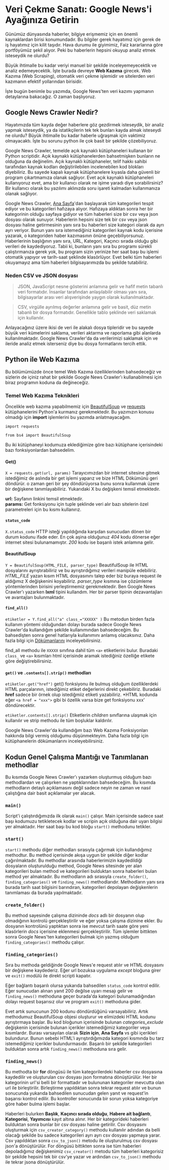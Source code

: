 # Veri Çekme Sanatı: Google News'i Ayağınıza Getirin


Günümüz dünyasında haberler, bilgiye erişmemiz için en önemli kaynaklardan birisi konumundadır. Bu bilgiler gerek hayatımız için gerek de iş hayatımız için kilit taşıdır. Hava durumu  ile giyimimiz, Faiz kararlarına göre portföyümüz şekil alıyor. Peki bu haberlerin hepsini okuyup analiz etmek isteseydik ne olurdu?

Büyük ihtimalle bu kadar veriyi manuel bir şekilde inceleyemeyecektik ve analiz edemeyecektik. İşte burada devreye **Web Kazıma** girecek. Web Kazıma (Web Scraping), otomatik veri çekme işlemidir ve sitelerden veri kazımanın efektif yollarından birisidir.

İşte bugün benimle bu yazımda, Google News'ten veri kazımı yapmanın detaylarına bakacağız. O zaman başlıyoruz.

## Google News Crawler Nedir?
Hayatımızda tüm kayda değer haberlere göz gezdirmek isteseydik, bir analiz yapmak isteseydik, ya da istatikçilerin tek tek bunları kayda almak isteseydi ne olurdu? Büyük ihtimalle bu kadar haberle uğraşmak için vaktimiz olmayacaktı. İşte bu sorunu python ile çok basit bir şekilde çözebiliyoruz.

Google News Crawler, temelde açık kaynaklı kütüphaneleri kullanan bir Python scriptidir. Açık kaynaklı kütüphanelerden bahsetmişken bunların ne olduğuna da değinelim. Açık kaynaklı kütüphaneler, telif hakkı sahibi tarafından kaynak kodları değiştirilebilen incelenebilen kod blokları diyebiliriz. Bu sayede kapalı kaynak kütüphanelere kıyasla daha güvenli bir program çıkartmamıza olanak sağlıyor. Evet açık kaynaklı kütüphaneleri kullanıyoruz evet, ama bir kullanıcı olarak ne işime yaradı diye sorabilirsiniz? Bir kullanıcı olarak bu yazılımı aklınızda soru işareti kalmadan kullanmanıza olanak sağlıyor.

Google News Crawler, [Ana Sayfa](https://news.google.com/home?hl=tr&gl=TR&ceid=TR:tr)'dan başlayarak tüm kategorileri tespit ediyor ve bu kategorileri hafızaya alıyor. Hafızaya aldıktan sonra her bir kategorinin olduğu sayfaya gidiyor ve tüm haberleri size bir csv veya json dosyası olarak sunuyor. Haberlerin hepsini size tek bir csv veya json dosyası haline getirmesinin yanı sıra bu haberleri size kategori olarak da ayrı ayrı veriyor. Bunun yanı sıra istemediğiniz kategorileri kaynak kodu içerisine yazarak, o kategoriden haber kazımasının önüne geçebiliyorsunuz. Haberlerinin başlığının yanı sıra, URL, Kategori, Kaçıncı sırada olduğu gibi verileri de kaydediyoruz. Tabii ki, bunların yanı sıra bu programı sürekli çalıştırmanıza gerek yok, bu program sizin yerinize her saat başı bu işlemi otomatik yapıyor ve tarih-saat şeklinde klasörlüyor. Evet belki tüm haberleri okuyamayız ama tüm haberleri bilgisayarımızda bu şekilde tutabiliriz.

### Neden CSV ve JSON dosyası

> JSON, JavaScript nesne gösterini anlamına gelir ve hafif metin tabanlı veri formatıdır. İnsanlar tarafından anlaşılabilir olması yanı sıra, bilgisayarlar arası veri alışverişinde yaygın olarak kullanılmaktadır.

> CSV, virgülle ayrılmış değerler anlamına gelir ve basit, düz metin tabanlı bir dosya formatıdır. Genellikle tablo şeklinde veri saklamak için kullanılır.

Anlayacağınız üzere ikisi de veri ile alakalı dosya tipleridir ve bu sayede büyük veri kümelerini saklama, verileri aktarma ve raporlama gibi alanlarda kullanılmaktadır. Google News Crawler'da da verilerimizi saklamak için ve ileride analiz etmek isterseniz diye bu dosya formatlarını tercih ettik.


## Python ile Web Kazıma
Bu bölümümüzde önce temel Web Kazıma özelliklerinden bahsedeceğiz ve sizlerin de içiniz rahat bir şekilde Google News Crawler'ı kullanabilmesi için biraz programın koduna da değineceğiz.

### Temel Web Kazıma Teknikleri
Öncelikle web kazıma yapabilmemiz için [BeautifulSoup](https://pypi.org/project/beautifulsoup4/) ve [requests](https://pypi.org/project/requests/) kütüphanelerini Python'a kurmanız gerekmektedir. Bu yazımızın konusu olmadığı için **import** işlemlerini bu yazımda anlatmayacağım.

`import requests`

`from bs4 import BeautifulSoup`

Bu iki kütüphaneyi kodumuza eklediğimize göre bazı kütüphane içerisindeki bazı fonksiyonlardan bahsedelim.


#### Get()
`X = requests.get(url, params)`
Tarayıcımızdan bir internet sitesine gitmek istediğimiz de aslında bir get işlemi yaparız ve bize HTML Dökümünü geri döndürür. o zaman geri bir şey döndürüyorsa bunu sonra kullanmak üzere bir değişkene tanımlayabiliriz. Yukarıdaki X bu değişkeni temsil etmektedir.

**url:** Sayfanın linkini temsil etmektedir.<br>**params:** Get fonksiyonu için tuple şeklinde veri alır bazı sitelerin özel parametreleri için bu kısmı kullanırız.

#### `status_code`
`X.status_code` HTTP isteği yapıldığında karşıdan sunucudan dönen bir durum kodunu ifade eder. En çok aşina olduğunuz *404* kodu dönerse eğer internet sitesi bulunamamıştır. *200* kodu ise başarılı istek anlamına gelir.

#### BeautifulSoup 
`Y = BeautifulSoup(HTML_FILE, parser_type)` BeautifulSoup ile HTML dosyalarını ayrıştırabiliriz ve bu ayrıştırdığımız verileri manipüle edebiliriz. *HTML_FILE* yazan kısım HTML dosyasınını talep eder biz buraya request ile aldığımız X değişkenini koyabiliriz. *parser_type* kısmına ise çözümleme yöntemlerinden birisini yerleştirmemiz gerekmektedir. Ben Google News Crawler'ı yazarken **lxml** tipini kullandım. Her bir parser tipinin dezavantajları ve avantajları bulunmaktadır. 

#### `find_all()`
`etiketler = Y.find_all("a" class_="XXXXX" )` Bu metodun birden fazla kullanım yöntemi olduğundan dolayı burada sadece Google News Crawler'da kullandığım şekilde kullanımından bahsedeceğim. Bu bahsedişten sonra genel hatlarıyla kullanımını anlamış olacaksınız. Daha fazla bilgi için [Dökümanlarını](https://beautiful-soup-4.readthedocs.io/en/latest/#making-the-soup) inceleyebilirsiniz.

find_all methodu ile `XXXXX` sınıfına dahil tüm `<a>` etiketlerini bulur. Buradaki `class_` ve `<a>` kısımları html içerisinde aramak istediğiniz özelliğe etikete göre değiştirebilirsiniz.

#### `get()` ve `.contents[].strip()` methodları
`etiketler.get("href")` get() fonksiyonu ile bulmuş olduğum özelliklerdeki HTML parçalarının, istediğimiz etiket değerlerini direkt çekebiliriz. Buradaki **href** sadece bir örnek olup istediğmiiz etiketi yazabiliriz. 
*HTML kodunda eğer `<a href = "xxx">` gibi bi özellik varsa bize get fonksiyonu xxx' döndürecektir.

`etiketler.contents[].strip()` Etiketlerin *children* sınıflarına ulaşmak için kullanılır ve strip methodu ile tüm boşluklar kaldırılır.


Google News Crawler'da kullandığım bazı Web Kazıma Fonksiyonları hakkında bilgi vermiş olduğumu düşünmekteyim. Daha fazla bilgi için kütüphanelerin dökümanlarını inceleyebilirsiniz.

## Kodun Genel Çalışma Mantığı ve Tanımlanan methodlar

Bu kısımda Google News Crawler'ı yazarken oluşturmuş olduğum bazı methodlardan ve çalışırken ne yaptıklarından bahsedeceğim. Bu kısımda methodların detaylı açıklamasını değil sadece neyin ne zaman ve nasıl çalıştığına dair basit açıklamalar yer alacak.

### `main()`
Script'i çalıştırdığımızda ilk olarak `main()` çalışır. Main içerisinde sadece saat başı kodumuzu tetikletecek kodlar ve scripin açık olduğuna dair uyarı bilgisi yer almaktadır. Her saat başı bu kod bloğu `start()` methodunu tetikler.

### `start()`
`start()` methodu diğer methodları sırasıyla çağırmak için kullandığımız methodtur. Bu method içerisinde akışa uygun bir şekilde diğer kodlar çağırılmaktadır. Bu methodlar arasında haberlerimizin kaydedildiği dosyaların oluşturulduğu method, Google News sitesinde yer alan kategorileri bulan method ve kategorileri bulduktan sonra haberleri bulan method yer almaktadır. Bu methodların adı sırasıyla 
`create_folder()`, `finding_categories()` ve `finding_news()` methodlarıdır.
Methodların yanı sıra burada tarih saat bilgisini barındıran, kategorileri depolayan değişkenlerin tanımlaması da burada yapılmaktadır.
### `create_folder()`
Bu method sayesinde çalışma dizininde *docs* adlı bir dosyanın olup olmadığının kontrolü gerçekleştirilir ve eğer yoksa çalışma dizinine ekler. Bu dosyanın kontrolünü yaptıktan sonra ise mevcut tarih saate göre yeni klasörlerin *docs* içerisine eklenmesi gerçekleştirilir. Tüm işlemler bittikten sonra Google News'ten kategorileri bulmak için yazmış olduğum `finding_categories()` methodu çalışır.

### `finding_categories()` 
Sıra bu methoda geldiğinde Google News'e request atılır ve HTML dosyasını bir değişkene kaydederiz. Eğer url bozuksa uygulama *except* bloğuna girer ve `exit()` modülü ile direkt scripti kapatır. 

Eğer bağlantı başarılı olursa yukarıda bahsedilen `status_code` kontrol edilir. Eğer sunucudan alınan yanıt 200 değilse uyarı mesajı gelir ve `finding_news()` methoduna geçer burada'da kategori bulunamadığından dolayı request başarısız olur ve program `exit()` methoduna gider. 

Evet artık sunucunun 200 kodunu döndürdüğünü varsayabiliriz. Artık methodumuz BeautifulSoup objesi oluşturur ve elimizdeki HTML kodunu ayrıştırmaya başlar. Bu kod bloğunun içerisinde bulunan *categories_exclude* değişkenin içerisinde bulunan içerikler istemediğimiz kategoriler veya kısımlardır. Burası varsayılan olarak **Sizin için**, **Ana Sayfa** vs gibi içerikleri bulundurur. Bunun sebebi HTML'i ayrıştırdığımızda kategori kısmında bu tarz istemediğimiz içerikler bulundurmasıdır. Başarılı bir şekilde kategorileri bulduktan sonra artık `finding_news()` methoduna sıra gelir.


### `finding_news()` 
Bu methodta bir **for** döngüsü ile tüm kategorilerdeki haberler csv dosyasına kaydedilir ve oluşturulan csv dosyası json formatına dönüştürülür. Her bir kategorinin url'si belli bir formattadır ve bulununan kategoriler mevcutta olan url ile birleştirilir. Birleştirme yapıldıktan sonra tekrar request atılır ve bunun sonucunda yukarıda bahsedilen sunucudan gelen yanıt ve request'in başarısı kontrol edilir. Bu kontroller sonucunda bir sorun yoksa kategoriye göre haber bulma işlemi başlar.

Haberleri bulurken **Başlık**, **Kaçıncı sırada olduğu**, **Habere ait bağlantı**, **Kategorisi**, **Yayımcısı** kayıt altına alınır. Her bir kategorideki haberleri bulduktan sonra bunlar bir csv dosyası haline getirilir. Csv dosyasını oluşturmak için `csv_creator_category()` methodu kullanılır adından da belli olacağı şekilde bu sadece kategorileri ayrı ayrı csv dosyası yapmaya yarar. Csv yapıldıktan sonra
`csv_to_json()` metodu ile oluşturulmuş csv dosyası json'a dönüştürülür. For döngüsü bittikten sonra ise tüm haberleri depoladığımız değişkenimiz  `csv_creator()` metodu tüm haberleri kategorisiz bir şekilde hepsini tek bir csv'ye yazar ve ardından `csv_to_json()` methodu ile tekrar jsona dönüştürülür.


 
